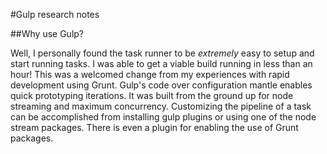 #Gulp research notes

##Why use Gulp? 

Well, I personally found the task runner to be *extremely* easy to setup and start running tasks. I was able to get a viable build running in less than an hour! This was a welcomed change from my experiences with rapid development using Grunt. Gulp's code over configuration mantle enables quick prototyping iterations. It was built from the ground up for node streaming and maximum concurrency. Customizing the pipeline of a task can be accomplished from installing gulp plugins or using one of the node stream packages. There is even a plugin for enabling the use of Grunt packages.
